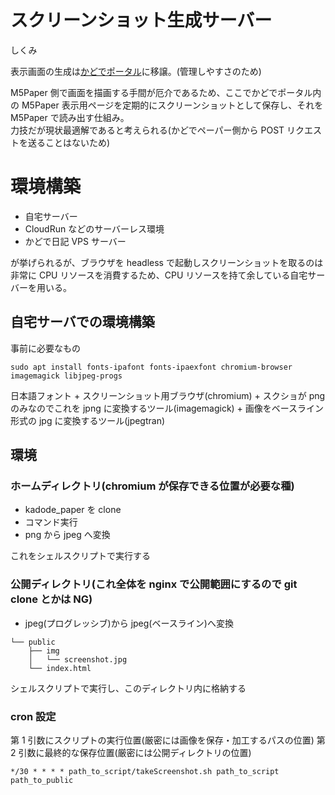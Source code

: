 # スクリーンショット生成サーバー

しくみ

表示画面の生成は[かどでポータル](https://portal.kado.day)に移譲。(管理しやすさのため)

M5Paper 側で画面を描画する手間が厄介であるため、ここでかどでポータル内の M5Paper 表示用ページを定期的にスクリーンショットとして保存し、それを M5Paper で読み出す仕組み。  
力技だが現状最適解であると考えられる(かどでペーパー側から POST リクエストを送ることはないため)

# 環境構築

- 自宅サーバー
- CloudRun などのサーバーレス環境
- かどで日記 VPS サーバー

が挙げられるが、ブラウザを headless で起動しスクリーンショットを取るのは非常に CPU リソースを消費するため、CPU リソースを持て余している自宅サーバーを用いる。

## 自宅サーバでの環境構築

事前に必要なもの

```
sudo apt install fonts-ipafont fonts-ipaexfont chromium-browser imagemagick libjpeg-progs
```

日本語フォント + スクリーンショット用ブラウザ(chromium) + スクショが png のみなのでこれを jpng に変換するツール(imagemagick) + 画像をベースライン形式の jpg に変換するツール(jpegtran)

## 環境

### ホームディレクトリ(chromium が保存できる位置が必要な種)

- kadode_paper を clone
- コマンド実行
- png から jpeg へ変換

これをシェルスクリプトで実行する

### 公開ディレクトリ(これ全体を nginx で公開範囲にするので git clone とかは NG)

- jpeg(プログレッシブ)から jpeg(ベースライン)へ変換

```
└── public
    ├── img
    │   └── screenshot.jpg
    └── index.html
```

シェルスクリプトで実行し、このディレクトリ内に格納する

### cron 設定

第 1 引数にスクリプトの実行位置(厳密には画像を保存・加工するパスの位置)
第 2 引数に最終的な保存位置(厳密には公開ディレクトリの位置)

```
*/30 * * * * path_to_script/takeScreenshot.sh path_to_script path_to_public
```
